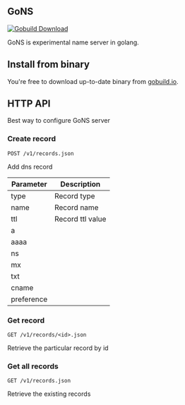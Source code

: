## GoNS
[![Gobuild Download](http://gobuild.io/badge/github.com/asjustas/gons/download.png)](http://gobuild.io/github.com/asjustas/gons)

GoNS is experimental name server in golang.

## Install from binary
You're free to download up-to-date binary from [gobuild.io](http://gobuild.io/download/github.com/asjustas/gons).

## HTTP API
Best way to configure GoNS server

### Create record
```POST /v1/records.json```

Add dns record

| Parameter     | Description   |
| ------------- |---------------|
| type | Record type |
| name | Record name
| ttl | Record ttl value
| a |
| aaaa |
| ns |
| mx |
| txt |
| cname |
| preference |

### Get record
```GET /v1/records/<id>.json```

Retrieve the particular record by id

### Get all records
```GET /v1/records.json```

Retrieve the existing records